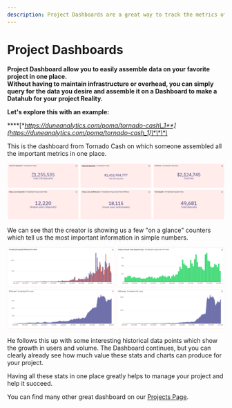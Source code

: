 ```yaml
---
description: Project Dashboards are a great way to track the metrics of your project.
---
```


# Project Dashboards

**Project Dashboard allow you to easily assemble data on your favorite project in one place.  
Without having to maintain infrastructure or overhead, you can simply query for the data you desire and assemble it on a Dashboard to make a Datahub for your project Reality.**

**Let's explore this with an example:**

\*\*\*\*[**https://duneanalytics.com/poma/tornado-cash\_1**](https://duneanalytics.com/poma/tornado-cash_1)\*\*\*\*

This is the dashboard from Tornado Cash on which someone assembled all the important metrics in one place.

![](../../.gitbook/assets/image%20%2822%29.png)

We can see that the creator is showing us a few "on a glance" counters which tell us the most important information in simple numbers.

![](../../.gitbook/assets/image%20%2818%29.png)

He follows this up with some interesting historical data points which show the growth in users and volume. The Dashboard continues, but you can clearly already see how much value these stats and charts can produce for your project.

Having all these stats in one place greatly helps to manage your project and help it succeed.

You can find many other great dashboard on our [Projects Page](https://duneanalytics.com/projects).



